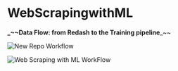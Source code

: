 # WebScrapingwithML

**_~~Data Flow: from Redash to the Training pipeline**_~~

![New Repo Workflow](https://user-images.githubusercontent.com/87497774/163716171-32524eea-42e1-4d93-b538-1d8e8f03ab1d.png)


![Web Scraping  with ML WorkFlow](https://user-images.githubusercontent.com/87497774/163716166-7e6549e7-9fab-42e1-86ba-9433ec41bec9.png)
